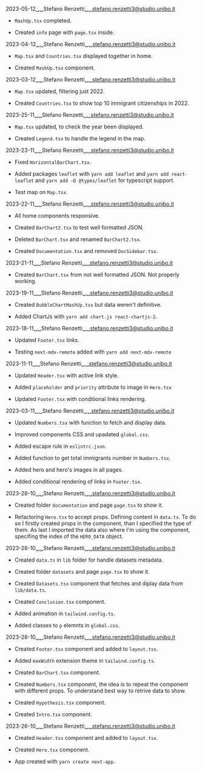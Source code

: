 2023-05-12␣␣Stefano Renzetti␣␣<stefano.renzetti3@studio.unibo.it>

* `MashUp.tsx` completed.

* Created `info` page with `page.tsx` inside.

2023-04-12␣␣Stefano Renzetti␣␣<stefano.renzetti3@studio.unibo.it>

* `Map.tsx` and `Countries.tsx` displayed together in home.

* Created `MashUp.tsx` component.

2023-03-12␣␣Stefano Renzetti␣␣<stefano.renzetti3@studio.unibo.it>

* `Map.tsx` updated, filtering just 2022.

* Created `Countries.tsx` to show top 10 immigrant citizenships in 2022.

2023-25-11␣␣Stefano Renzetti␣␣<stefano.renzetti3@studio.unibo.it>

* `Map.tsx` updated, to check the year been displayed.

* Created `Legend.tsx` to handle the legend in the map.

2023-23-11␣␣Stefano Renzetti␣␣<stefano.renzetti3@studio.unibo.it>

* Fixed `HorizontalBarChart.tsx`.

* Added packages `leaflet` with `yarn add leaflet` and `yarn add react-leaflet`
    and `yarn add -D @types/leaflet` for typescript support.

* Test map on `Map.tsx`.

2023-22-11␣␣Stefano Renzetti␣␣<stefano.renzetti3@studio.unibo.it>

* All home components responsive.

* Created `BarChart2.tsx` to test well formatted JSON.

* Deleted `BarChart.tsx` and renamed `BarChart2.tsx`.

* Created `Documentation.tsx` and removed `DocSidebar.tsx`.

2023-21-11␣␣Stefano Renzetti␣␣<stefano.renzetti3@studio.unibo.it>

* Created `BarChart.tsx` from not well formatted JSON. Not properly working.

2023-19-11␣␣Stefano Renzetti␣␣<stefano.renzetti3@studio.unibo.it>

* Created `BubbleChartMashUp.tsx` but data weren't definitive.

* Added ChartJs with `yarn add chart.js react-chartjs-2`.

2023-18-11␣␣Stefano Renzetti␣␣<stefano.renzetti3@studio.unibo.it>

* Updated `Footer.tsx` links.

* Testing `next-mdx-remote` added with `yarn add next-mdx-remote`

2023-11-11␣␣Stefano Renzetti␣␣<stefano.renzetti3@studio.unibo.it>

* Updated `Header.tsx` with active link style.

* Added `placeholder` and `priority` attribute to image in `Hero.tsx`

* Updated `Footer.tsx` with conditional links rendering.

2023-03-11␣␣Stefano Renzetti␣␣<stefano.renzetti3@studio.unibo.it>

* Updated `Numbers.tsx` with function to fetch and display data.

* Improved components CSS and upadated `global.css`.

* Added escape rule in `eslintrc.json`.

* Added function to get total immigrants number in `Numbers.tsx`.

* Added hero and hero's images in all pages.

* Added conditional rendering of links in `Footer.tsx`.

2023-28-10␣␣Stefano Renzetti␣␣<stefano.renzetti3@studio.unibo.it>

* Created folder `documentation` and page `page.tsx` to show it.

* Refactoring `Hero.tsx` to accept props. Defining content in `data.ts`.
    To do so I firstly created props in the component, than I specified the type of them.
    As last I imported the data also where I'm using the component, specifing
    the index of the `HERO_DATA` object.

2023-28-10␣␣Stefano Renzetti␣␣<stefano.renzetti3@studio.unibo.it>

* Created `data.ts` in `lib` folder for handle datasets metadata.

* Created folder `datasets` and page `page.tsx` to show it.

* Created `Datasets.tsx` component that fetches and diplay data from `lib/data.ts`.

* Created `Conclusion.tsx` component.

* Added animation in `tailwind.config.ts`.

* Added classes to `p` elemnts in `global.css`.

2023-28-10␣␣Stefano Renzetti␣␣<stefano.renzetti3@studio.unibo.it>

* Created `Footer.tsx` component and added to `layout.tsx`.

* Added `maxWidth` extension theme in `tailwind.config.ts`.

* Created `BarChart.tsx` component.

* Created `Numbers.tsx` component, the idea is to repeat the component with
    different props. To understand best way to retrive data to show.

* Created `Hypothesis.tsx` component.

* Created `Intro.tsx` component.

2023-26-10␣␣Stefano Renzetti␣␣<stefano.renzetti3@studio.unibo.it>

* Created `Header.tsx` component and added to `layout.tsx`.

* Created `Hero.tsx` component.

* App created with `yarn create next-app`.